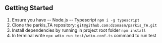 ## Getting Started

1. Ensure you have
-- Node.js
-- Typescript ``` npm i -g typescript ```
2. Clone the parkis_TA repository: ``` git@github.com:dzonasm/parkis_TA.git ```
3. Install dependencies by running in project root folder ```npm install```
4. In terminal write ```npx wdio run test/wdio.conf.ts``` command to run test

